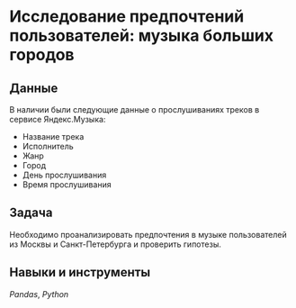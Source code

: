 # Исследование предпочтений пользователей: музыка больших городов


## Данные

В наличии были следующие данные о прослушиваниях треков в сервисе Яндекс.Музыка:
- Название трека
- Исполнитель
- Жанр
- Город
- День прослушивания
- Время прослушивания

## Задача

Необходимо проанализировать предпочтения в музыке пользователей из Москвы и Санкт-Петербурга и проверить гипотезы.

## Навыки и инструменты
*Pandas*, *Python*

